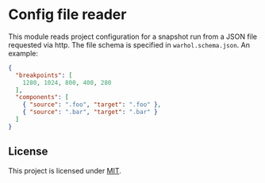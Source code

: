 # Config file reader

This module reads project configuration for a snapshot run from a JSON file
requested via http. The file schema is specified in `warhol.schema.json`. An
example:

```json
{
  "breakpoints": [
    1280, 1024, 800, 400, 280
  ],
  "components": [
    { "source": ".foo", "target": ".foo" },
    { "source": ".bar", "target": ".bar" }
  ]
}
```

## License

This project is licensed under [MIT](./LICENSE).
